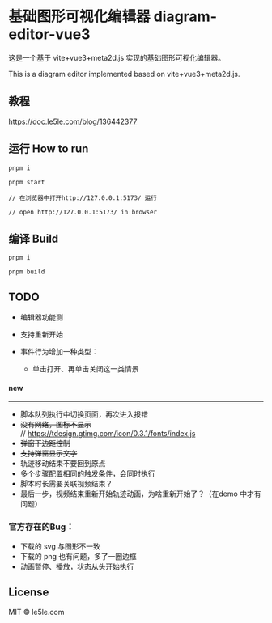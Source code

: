 # 基础图形可视化编辑器 diagram-editor-vue3

这是一个基于 vite+vue3+meta2d.js 实现的基础图形可视化编辑器。

This is a diagram editor implemented based on vite+vue3+meta2d.js.

## 教程

https://doc.le5le.com/blog/136442377

## 运行 How to run

```
pnpm i

pnpm start

// 在浏览器中打开http://127.0.0.1:5173/ 运行

// open http://127.0.0.1:5173/ in browser

```

## 编译 Build

```
pnpm i

pnpm build

```

## TODO

- 编辑器功能测
- 支持重新开始

- 事件行为增加一种类型：
  * 单击打开、再单击关闭这一类情景

  





#### new
*****************************
- 脚本队列执行中切换页面，再次进入报错
- ~~没有网络，图标不显示~~  
  // https://tdesign.gtimg.com/icon/0.3.1/fonts/index.js
- ~~弹窗下边距控制~~
- ~~支持弹窗显示文字~~
- ~~轨迹移动结束不要回到原点~~
- 多个步骤配置相同的触发条件，会同时执行
- 脚本时长需要关联视频结束？
- 最后一步，视频结束重新开始轨迹动画，为啥重新开始了？（在demo 中才有问题）



### 官方存在的Bug：
- 下载的 svg 与图形不一致
- 下载的 png 也有问题，多了一圈边框
- 动画暂停、播放，状态从头开始执行

## License

MIT © le5le.com

